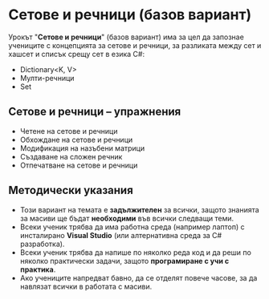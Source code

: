 # Сетове и речници (базов вариант)

Урокът "**Сетове и речници**" (базов вариант) има за цел да запознае учениците с концепцията за сетове и речници, за разликата между сет и хашсет и списък срещу сет в езика C#:
  - Dictionary<K, V>
  - Мулти-речници
  - Set<T>

##  Сетове и речници – упражнения
  - Четене на сетове и речници
  - Обхождане на сетове и речници
  - Модификация на назъбени матрици
  - Създаване на сложен речник
  - Отпечатване на сетове и речници

## Методически указания
  - Този вариант на темата е **задължителен** за всички, защото знанията за масиви ще бъдат **необходими** във всички следващи теми.
  - Всеки ученик трябва да има работна среда (например лаптоп) с инсталирано **Visual Studio** (или алтернативна среда за C# разработка).
  - Всеки ученик трябва да напише по няколко реда код и да реши по няколко практически задачи, защото **програмиране с учи с практика**.
  - Ако учениците напредват бавно, да се отделят повече часове, за да навлязат всички в работата с масиви.
